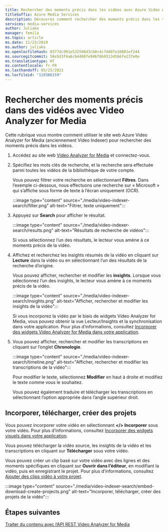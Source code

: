 ```yaml
---
title: Rechercher des moments précis dans les vidéos avec Azure Video Analyzer for Media (anciennement Video Indexer)
titleSuffix: Azure Media Services
description: Découvrez comment rechercher des moments précis dans les vidéos avec Azure Video Analyzer for Media (anciennement Video Indexer).
services: media-services
author: Juliako
manager: femila
ms.topic: article
ms.date: 11/23/2019
ms.author: juliako
ms.openlocfilehash: 0377dc991e532508d3cb0c4c7d48fe10801ef244
ms.sourcegitcommit: 58e5d3f4a6cb44607e946f6b931345b6fe237e0e
ms.translationtype: HT
ms.contentlocale: fr-FR
ms.lasthandoff: 05/25/2021
ms.locfileid: "110386159"
---
```

# <a name="search-for-exact-moments-in-videos-with-video-analyzer-for-media"></a>Rechercher des moments précis dans des vidéos avec Video Analyzer for Media

Cette rubrique vous montre comment utiliser le site web Azure Video Analyzer for Media (anciennement Video Indexer) pour rechercher des moments précis dans les vidéos.

1. Accédez au site web [Video Analyzer for Media](https://www.videoindexer.ai/) et connectez-vous.
1. Spécifiez les mots clés de recherche, et la recherche sera effectuée parmi toutes les vidéos de la bibliothèque de votre compte. 

    Vous pouvez filtrer votre recherche en sélectionnant **Filtres**. Dans l’exemple ci-dessous, nous effectuons une recherche sur « Microsoft » qui s’affiche sous forme de texte à l’écran uniquement (OCR).

    :::image type="content" source="./media/video-indexer-search/filter.png" alt-text="Filtrer, texte uniquement":::
1. Appuyez sur **Search** pour afficher le résultat.

    :::image type="content" source="./media/video-indexer-search/results.png" alt-text="Résultats de recherche de vidéos":::

    Si vous sélectionnez l’un des résultats, le lecteur vous amène à ce moments précis de la vidéo.
1. Affichez et recherchez les insights résumés de la vidéo en cliquant sur **Lecture** dans la vidéo ou en sélectionnant l’un des résultats de la recherche d’origine. 

    Vous pouvez afficher, rechercher et modifier les **insights**. Lorsque vous sélectionnez l’un des insights, le lecteur vous amène à ce moments précis de la vidéo.  

    :::image type="content" source="./media/video-indexer-search/insights.png" alt-text="Afficher, rechercher et modifier les insights de la vidéo":::

    Si vous incorporez la vidéo par le biais de widgets Video Analyzer for Media, vous pouvez obtenir la vue Lecteur/Insights et la synchronisation dans votre application. Pour plus d’informations, consultez [Incorporer des widgets Video Analyzer for Media dans votre application](video-indexer-embed-widgets.md).
1. Vous pouvez afficher, rechercher et modifier les transcriptions en cliquant sur l’onglet **Chronologie**. 

    :::image type="content" source="./media/video-indexer-search/timeline.png" alt-text="Afficher, rechercher et modifier les transcriptions de la vidéo":::

    Pour modifier le texte, sélectionnez **Modifier** en haut à droite et modifiez le texte comme vous le souhaitez. 

    Vous pouvez également traduire et télécharger les transcriptions en sélectionnant l’option appropriée dans l’angle supérieur droit. 

## <a name="embed-download-create-projects"></a>Incorporer, télécharger, créer des projets

Vous pouvez incorporer votre vidéo en sélectionnant **</> Incorporer** sous votre vidéo. Pour plus d’informations, consultez [Incorporer des widgets visuels dans votre application](video-indexer-embed-widgets.md).

Vous pouvez télécharger la vidéo source, les insights de la vidéo et les transcriptions en cliquant sur **Télécharger** sous votre vidéo.

Vous pouvez créer un clip basé sur votre vidéo avec des lignes et des moments spécifiques en cliquant sur **Ouvrir dans l’éditeur**, en modifiant la vidéo, puis en enregistrant le projet. Pour plus d’informations, consultez [Ajouter des clips vidéo à votre projet](use-editor-create-project.md).

:::image type="content" source="./media/video-indexer-search/embed-download-create-projects.png" alt-text="Incorporer, télécharger, créer des projets de la vidéo":::

## <a name="next-steps"></a>Étapes suivantes

[Traiter du contenu avec l’API REST Video Analyzer for Media](video-indexer-use-apis.md)
